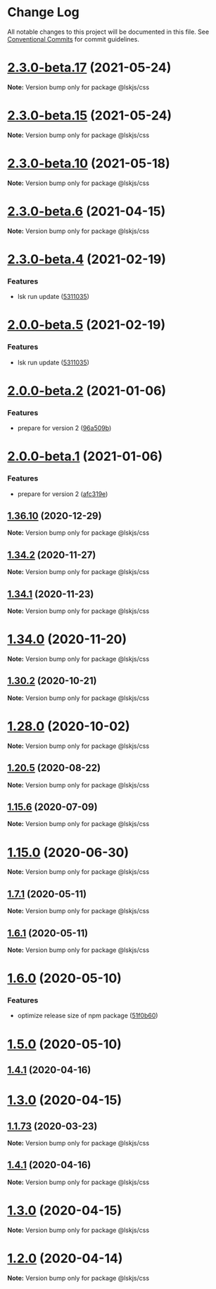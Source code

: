 # Change Log

All notable changes to this project will be documented in this file.
See [Conventional Commits](https://conventionalcommits.org) for commit guidelines.

# [2.3.0-beta.17](https://github.com/lskjs/ux/tree/master/packages/css/compare/v2.3.0-beta.15...v2.3.0-beta.17) (2021-05-24)

**Note:** Version bump only for package @lskjs/css





# [2.3.0-beta.15](https://github.com/lskjs/ux/tree/master/packages/css/compare/v2.3.0-beta.13...v2.3.0-beta.15) (2021-05-24)

**Note:** Version bump only for package @lskjs/css





# [2.3.0-beta.10](https://github.com/lskjs/ux/tree/master/packages/css/compare/v2.3.0-beta.9...v2.3.0-beta.10) (2021-05-18)

**Note:** Version bump only for package @lskjs/css





# [2.3.0-beta.6](https://github.com/lskjs/ux/tree/master/packages/css/compare/v2.3.0-beta.4...v2.3.0-beta.6) (2021-04-15)

**Note:** Version bump only for package @lskjs/css





# [2.3.0-beta.4](https://github.com/lskjs/ux/tree/master/packages/css/compare/v2.0.0-beta.4...v2.3.0-beta.4) (2021-02-19)


### Features

* lsk run update ([5311035](https://github.com/lskjs/ux/tree/master/packages/css/commit/5311035a4a997dba9a2c4c5f10b9e46991756118))





# [2.0.0-beta.5](https://github.com/lskjs/ux/tree/master/packages/css/compare/v2.0.0-beta.4...v2.0.0-beta.5) (2021-02-19)


### Features

* lsk run update ([5311035](https://github.com/lskjs/ux/tree/master/packages/css/commit/5311035a4a997dba9a2c4c5f10b9e46991756118))





# [2.0.0-beta.2](https://github.com/lskjs/ux/tree/master/packages/css/compare/v2.0.0-beta.1...v2.0.0-beta.2) (2021-01-06)


### Features

* prepare for version 2 ([96a509b](https://github.com/lskjs/ux/tree/master/packages/css/commit/96a509ba00518803fe27868f19d329561aeaa650))





# [2.0.0-beta.1](https://github.com/lskjs/ux/tree/master/packages/css/compare/v1.36.10...v2.0.0-beta.1) (2021-01-06)


### Features

* prepare for version 2 ([afc319e](https://github.com/lskjs/ux/tree/master/packages/css/commit/afc319ec7bb9f1d4236ad02e951f295f6d79a3e9))





## [1.36.10](https://github.com/lskjs/ux/tree/master/packages/css/compare/v1.36.9...v1.36.10) (2020-12-29)

**Note:** Version bump only for package @lskjs/css





## [1.34.2](https://github.com/lskjs/ux/tree/master/packages/css/compare/v1.34.1...v1.34.2) (2020-11-27)

**Note:** Version bump only for package @lskjs/css





## [1.34.1](https://github.com/lskjs/ux/tree/master/packages/css/compare/v1.34.0...v1.34.1) (2020-11-23)

**Note:** Version bump only for package @lskjs/css





# [1.34.0](https://github.com/lskjs/ux/tree/master/packages/css/compare/v1.33.0...v1.34.0) (2020-11-20)

**Note:** Version bump only for package @lskjs/css





## [1.30.2](https://github.com/lskjs/ux/tree/master/packages/css/compare/v1.30.1...v1.30.2) (2020-10-21)

**Note:** Version bump only for package @lskjs/css





# [1.28.0](https://github.com/lskjs/ux/tree/master/packages/css/compare/v1.27.4...v1.28.0) (2020-10-02)

**Note:** Version bump only for package @lskjs/css





## [1.20.5](https://github.com/lskjs/ux/tree/master/packages/css/compare/v1.20.4...v1.20.5) (2020-08-22)

**Note:** Version bump only for package @lskjs/css





## [1.15.6](https://github.com/lskjs/ux/tree/master/packages/css/compare/v1.15.5...v1.15.6) (2020-07-09)

**Note:** Version bump only for package @lskjs/css





# [1.15.0](https://github.com/lskjs/ux/tree/master/packages/css/compare/v1.14.0...v1.15.0) (2020-06-30)

**Note:** Version bump only for package @lskjs/css





## [1.7.1](https://github.com/lskjs/ux/tree/master/packages/css/compare/v1.6.1...v1.7.1) (2020-05-11)

**Note:** Version bump only for package @lskjs/css





## [1.6.1](https://github.com/lskjs/ux/tree/master/packages/css/compare/v1.6.0...v1.6.1) (2020-05-11)

**Note:** Version bump only for package @lskjs/css





# [1.6.0](https://github.com/lskjs/ux/tree/master/packages/css/compare/v1.5.0...v1.6.0) (2020-05-10)


### Features

* optimize release size of npm package ([51f0b60](https://github.com/lskjs/ux/tree/master/packages/css/commit/51f0b60a4a471b0b1da9232105a4cf23b720ec8c))





# [1.5.0](https://github.com/lskjs/ux/tree/master/packages/css/compare/v1.1.94...v1.5.0) (2020-05-10)



## [1.4.1](https://github.com/lskjs/ux/tree/master/packages/css/compare/v1.4.0...v1.4.1) (2020-04-16)



# [1.3.0](https://github.com/lskjs/ux/tree/master/packages/css/compare/v1.1.76...v1.3.0) (2020-04-15)



## [1.1.73](https://github.com/lskjs/ux/tree/master/packages/css/compare/v1.1.72...v1.1.73) (2020-03-23)

**Note:** Version bump only for package @lskjs/css





## [1.4.1](https://github.com/lskjs/ux/tree/master/packages/css/compare/v1.4.0...v1.4.1) (2020-04-16)

**Note:** Version bump only for package @lskjs/css





# [1.3.0](https://github.com/lskjs/ux/tree/master/packages/css/compare/v1.1.76...v1.3.0) (2020-04-15)

**Note:** Version bump only for package @lskjs/css





# [1.2.0](https://github.com/lskjs/ux/tree/master/packages/css/compare/v1.1.76...v1.2.0) (2020-04-14)

**Note:** Version bump only for package @lskjs/css
